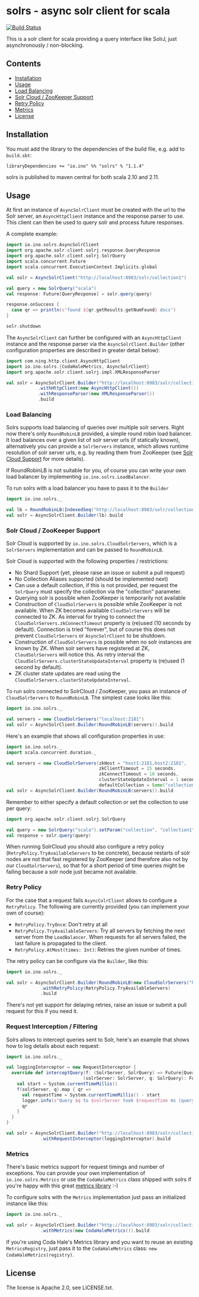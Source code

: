 # solrs - async solr client for scala

[![Build Status](https://travis-ci.org/inoio/solrs.png?branch=master)](https://travis-ci.org/inoio/solrs)

This is a solr client for scala providing a query interface like SolrJ, just asynchronously / non-blocking.

## Contents

- [Installation](#installation)
- [Usage](#usage)
 - [Load Balancing](#load-balancing)
 - [Solr Cloud / ZooKeeper Support](#solr-cloud--zookeeper-support)
 - [Retry Policy](#retry-policy)
 - [Metrics](#metrics)
- [License](#license)

## Installation

You must add the library to the dependencies of the build file, e.g. add to `build.sbt`:

    libraryDependencies += "io.ino" %% "solrs" % "1.1.4"

solrs is published to maven central for both scala 2.10 and 2.11.

## Usage

At first an instance of `AsyncSolrClient` must be created with the url to the Solr server, an `AsyncHttpClient`
instance and the response parser to use.
This client can then be used to query solr and process future responses.

A complete example:

```scala
import io.ino.solrs.AsyncSolrClient
import org.apache.solr.client.solrj.response.QueryResponse
import org.apache.solr.client.solrj.SolrQuery
import scala.concurrent.Future
import scala.concurrent.ExecutionContext.Implicits.global

val solr = AsyncSolrClient("http://localhost:8983/solr/collection1")

val query = new SolrQuery("scala")
val response: Future[QueryResponse] = solr.query(query)

response.onSuccess {
  case qr => println(s"found ${qr.getResults.getNumFound} docs")
}

solr.shutdown
```

The `AsyncSolrClient` can further be configured with an `AsyncHttpClient` instance and the response parser
via the `AsyncSolrClient.Builder` (other configuration properties are described in greater detail below):

```scala
import com.ning.http.client.AsyncHttpClient
import io.ino.solrs.{CodaHaleMetrics, AsyncSolrClient}
import org.apache.solr.client.solrj.impl.XMLResponseParser

val solr = AsyncSolrClient.Builder("http://localhost:8983/solr/collection1")
            .withHttpClient(new AsyncHttpClient())
            .withResponseParser(new XMLResponseParser())
            .build
```

### Load Balancing

Solrs supports load balancing of queries over multiple solr servers. Right now there's only `RoundRobinLB` provided,
a simple round robin load balancer. It load balances over a given list of solr server urls (if statically known),
alternatively you can provide a `SolrServers` instance, which allows runtime resolution of solr server urls, e.g. by
reading them from ZooKeeper (see [Solr Cloud Support](#solr-cloud-support) for more details).
 
If RoundRobinLB is not suitable for you, of course you can write your own load balancer by implementing `io.ino.solrs.LoadBalancer`.

To run solrs with a load balancer you have to pass it to the `Builder`

```scala
import io.ino.solrs._

val lb = RoundRobinLB(IndexedSeq("http://localhost:8983/solr/collection1", "http://localhost:8984/solr/collection1"))
val solr = AsyncSolrClient.Builder(lb).build
```

### Solr Cloud / ZooKeeper Support

Solr Cloud is supported by `io.ino.solrs.CloudSolrServers`, which is a `SolrServers` implementation and can
be passed to `RoundRobinLB`.

Solr Cloud is supported with the following properties / restrictions:

* No Shard Support (yet, please raise an issue or submit a pull request)
* No Collection Aliases supported (should be implemented next)
* Can use a default collection, if this is not provided, per request the `SolrQuery` must specify
  the collection via the "collection" parameter.
* Querying solr is possible when ZooKeeper is temporarily not available
* Construction of `CloudSolrServers` is possible while ZooKeeper is not available. When ZK becomes
  available `CloudSolrServers` will be connected to ZK. As interval for trying to connect the
  `CloudSolrServers.zkConnectTimeout` property is (re)used (10 seconds by default). Connection is tried "forever",
  but of course this does not prevent `CloudSolrServers` or `AsyncSolrClient` to be shutdown.
* Construction of `CloudSolrServers` is possible when no solr instances are known by ZK. When solr servers
  have registered at ZK, `CloudSolrServers` will notice this. As retry interval the `CloudSolrServers.clusterStateUpdateInterval`
  property is (re)used (1 second by default).
* ZK cluster state updates are read using the `CloudSolrServers.clusterStateUpdateInterval`.

To run solrs connected to SolrCloud / ZooKeeper, you pass an instance of `CloudSolrServers` to `RoundRobinLB`.
The simplest case looks like this:

```scala
import io.ino.solrs._

val servers = new CloudSolrServers("localhost:2181")
val solr = AsyncSolrClient.Builder(RoundRobinLB(servers)).build
```

Here's an example that shows all configuration properties in use:

```scala
import io.ino.solrs._
import scala.concurrent.duration._

val servers = new CloudSolrServers(zkHost = "host1:2181,host2:2181",
                                   zkClientTimeout = 15 seconds,
                                   zkConnectTimeout = 10 seconds,
                                   clusterStateUpdateInterval = 1 second,
                                   defaultCollection = Some("collection1"))
val solr = AsyncSolrClient.Builder(RoundRobinLB(servers)).build
```

Remember to either specify a default collection or set the collection to use per query:

```scala
import org.apache.solr.client.solrj.SolrQuery

val query = new SolrQuery("scala").setParam("collection", "collection1")
val response = solr.query(query)

```

When running SolrCloud you should also configure a retry policy (`RetryPolicy.TryAvailableServers` to be concrete),
because restarts of solr nodes are not that fast registered by ZooKeeper (and therefore also not by our `CloudSolrServers`),
so that for a short period of time queries might be failing because a solr node just became not available.

### Retry Policy

For the case that a request fails `AsyncColrClient` allows to configure a `RetryPolicy`. The following are
currently provided (you can implement your own of course):

* `RetryPolicy.TryOnce`: Don't retry at all
* `RetryPolicy.TryAvailableServers`: Try all servers by fetching the next server from the `LoadBalancer`.
  When requests for all servers failed, the last failure is propagated to the client.
* `RetryPolicy.AtMost(times: Int)`: Retries the given number of times.

The retry policy can be configure via the `Builder`, like this:

```scala
import io.ino.solrs._

val solr = AsyncSolrClient.Builder(RoundRobinLB(new CloudSolrServers("host1:2181,host2:2181")))
             .withRetryPolicy(RetryPolicy.TryAvailableServers)
             .build
```

There's not yet support for delaying retries, raise an issue or submit a pull request for this if you need it.

### Request Interception / Filtering

Solrs allows to intercept queries sent to Solr, here's an example that shows how to log details about each request:

```scala
import io.ino.solrs._

val loggingInterceptor = new RequestInterceptor {
  override def interceptQuery(f: (SolrServer, SolrQuery) => Future[QueryResponse])
                             (solrServer: SolrServer, q: SolrQuery): Future[QueryResponse] = {
    val start = System.currentTimeMillis()
    f(solrServer, q).map { qr =>
      val requestTime = System.currentTimeMillis() - start
      logger.info(s"Query $q to $solrServer took $requestTime ms (query time in solr: ${qr.getQTime} ms).")
      qr
    }
  }
}

val solr = AsyncSolrClient.Builder("http://localhost:8983/solr/collection1")
             .withRequestInterceptor(loggingInterceptor).build
```

### Metrics

There's basic metrics support for request timings and number of exceptions. You can provide your own
implementation of `io.ino.solrs.Metrics` or use the `CodaHaleMetrics` class shipped with solrs if you're
happy with this great [metrics library](http://metrics.codahale.com/) :-)

To configure solrs with the `Metrics` implementation just pass an initialized instance like this:

```scala
import io.ino.solrs._

val solr = AsyncSolrClient.Builder("http://localhost:8983/solr/collection1")
             .withMetrics(new CodaHaleMetrics()).build
```

If you're using Coda Hale's Metrics library and you want to reuse an existing `MetricsRegistry`,
just pass it to the `CodaHaleMetrics` class: `new CodaHaleMetrics(registry)`.

## License

The license is Apache 2.0, see LICENSE.txt.
